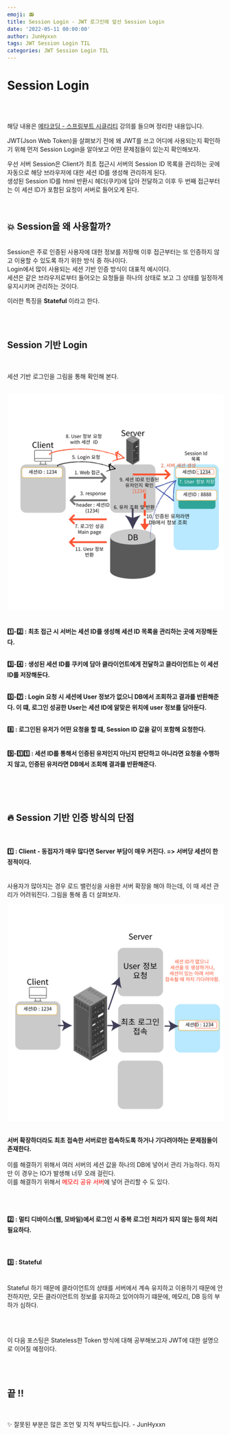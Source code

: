 ```yaml
---
emoji: 📻
title: Session Login - JWT 로그인에 앞선 Session Login
date: '2022-05-11 00:00:00'
author: JunHyxxn
tags: JWT Session Login TIL
categories: JWT Session Login TIL
---
```


# Session Login

<br><br>

해당 내용은 [메타코딩 - 스프링부트 시큐리티](https://www.youtube.com/watch?v=cv6syIv-8eo&list=PL93mKxaRDidERCyMaobSLkvSPzYtIk0Ah&index=13) 강의를 들으며 정리한 내용입니다.
<br>

JWT(Json Web Token)을 살펴보기 전에 왜 JWT를 쓰고 어디에 사용되는지 확인하기 위해 먼저 Session Login을 알아보고 어떤 문제점들이 있는지 확인해보자.

우선 서버 Session은 Client가 최초 접근시 서버의 Session ID 목록을 관리하는 곳에 자동으로 해당 브라우저에 대한 세션 ID를 생성해 관리하게 된다.  
생성된 Session ID를 html 반환시 헤더(쿠키)에 담아 전달하고 이후 두 번째 접근부터는 이 세션 ID가 포함된 요청이 서버로 들어오게 된다.

<br>

## 💥 Session을 왜 사용할까?

<br>
Session은 주로 인증된 사용자에 대한 정보를 저장해 이후 접근부터는 또 인증하지 않고 이용할 수 있도록 하기 위한 방식 중 하나이다. <br>
Login에서 많이 사용되는 세션 기반 인증 방식이 대표적 예시이다.  <br>
세션은 같은 브라우저로부터 들어오는 요청들을 하나의 상태로 보고 그 상태를 일정하게 유지시키며 관리하는 것이다.<br>

이러한 특징을 **Stateful** 이라고 한다.

<br><br>

## Session 기반 Login

<br>

세션 기반 로그인을 그림을 통해 확인해 본다.  
<br>

![Session 기반 로그인](session-login.png)
<br><br>

<h4> 1️⃣-2️⃣ : 최초 접근 시 서버는 세션 ID를 생성해 세션 ID 목록을 관리하는 곳에 저장해둔다. <br><br>

3️⃣-4️⃣ : 생성된 세션 ID를 쿠키에 담아 클라이언트에게 전달하고 클라이언트는 이 세션 ID를 저장해둔다. <br><br>

5️⃣-7️⃣ : Login 요청 시 세션에 User 정보가 없으니 DB에서 조회하고 결과를 반환해준다. 이 떄, 로그인 성공한 User는 세션 ID에 알맞은 위치에 user 정보를 담아둔다. <br><br>

8️⃣ : 로그인된 유저가 어떤 요청을 할 떄, Session ID 값을 같이 포함해 요청한다. <br><br>

9️⃣-1️⃣1️⃣ : 세션 ID를 통해서 인증된 유저인지 아닌지 판단하고 아니라면 요청을 수행하지 않고, 인증된 유저라면 DB에서 조회해 결과를 반환해준다. <br><br>

</h4>
<br><br>

## 🔥 Session 기반 인증 방식의 단점

<br>

<h4> 1️⃣ : Client - 동접자가 매우 많다면 Server 부담이 매우 커진다. => 서버당 세션이 한정적이다.</h4>

<br>
사용자가 많아지는 경우 로드 밸런싱을 사용한 서버 확장을 해야 하는데, 이 때 세션 관리가 어려워진다.  
그림을 통해 좀 더 살펴보자.  
<br>

![로드 밸런싱 서버](load-balancing-server.png)
<br><br>

**서버 확장하더라도 최초 접속한 서버로만 접속하도록 하거나 기다려야하는 문제점들이 존재한다.**<br>  
이를 해결하기 위해서 여러 서버의 세션 값을 하나의 DB에 넣어서 관리 가능하다. 하지만 이 경우는 IO가 발생해 너무 오래 걸린다.  
이를 해결하기 위해서 <span style= "color:red">메모리 공유 서버</span>에 넣어 관리할 수 도 있다.

<br><br>

<h4> 2️⃣ : 멀티 디바이스(웹, 모바일)에서 로그인 시 중복 로그인 처리가 되지 않는 등의 처리 필요하다.</h4>

<br>

<h4> 3️⃣ : Stateful</h4>

<br>
Stateful 하기 때문에 클라이언트의 상태를 서버에서 계속 유지하고 이용하기 때문에 안전하지만, 모든 클라이언트의 정보를 유지하고 있어야하기 떄문에, 메모리, DB 등의 부하가 심하다.

<br><br>

이 다음 포스팅은 Stateless한 Token 방식에 대해 공부해보고자 JWT에 대한 설명으로 이어질 예정이다.

<br><br>

## 끝 !!

<br>

✨ 잘못된 부분은 많은 조언 및 지적 부탁드립니다. - JunHyxxn

<br>

```toc

```
